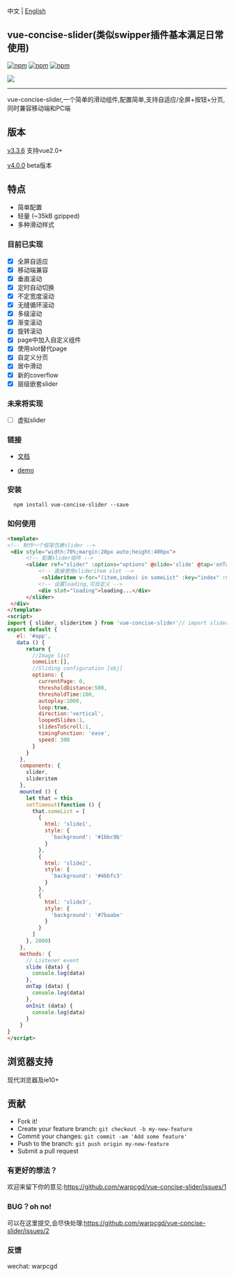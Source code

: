 中文 | [English](https://github.com/warpcgd/vue-concise-slider/blob/master/README_EN.md)

## vue-concise-slider(类似swipper插件基本满足日常使用)

[![npm](https://img.shields.io/npm/v/vue-concise-slider.svg)](https://www.npmjs.com/package/vue-concise-slider)
[![npm](https://img.shields.io/npm/dw/vue-concise-slider.svg)](https://www.npmjs.com/package/vue-concise-slider)
[![npm](https://img.shields.io/github/size/warpcgd/vue-concise-slider/dist/module.js.svg)](https://www.npmjs.com/package/vue-concise-slider)

![](vue-slider-github.jpg)
* * *
vue-concise-slider,一个简单的滑动组件,配置简单,支持自适应/全屏+按钮+分页,同时兼容移动端和PC端

## 版本
[v3.3.6](https://github.com/warpcgd/vue-concise-slider/issues/29) 支持vue2.0+

[v4.0.0](https://github.com/warpcgd/vue-concise-slider/issues/29) beta版本

## 特点
* 简单配置
* 轻量 (~35kB gzipped)
* 多种滑动样式

### 目前已实现
- [x] 全屏自适应
- [x] 移动端兼容
- [x] 垂直滚动
- [x] 定时自动切换
- [x] 不定宽度滚动
- [x] 无缝循环滚动
- [x] 多级滚动
- [x] 渐变滚动
- [x] 旋转滚动
- [x] page中加入自定义组件
- [x] 使用slot替代page
- [x] 自定义分页
- [x] 居中滑动
- [x] 新的coverflow
- [x] 层级嵌套slider
### 未来将实现
- [ ] 虚拟slider

### 链接

- [文档](https://warpcgd.github.io/vue-concise-slider/docs.html)

- [demo](https://warpcgd.github.io/vue-concise-slider/demos/)

### 安装

```html
  npm install vue-concise-slider --save
```

### 如何使用

```html
<template>
<!-- 制作一个框架包裹slider -->
 <div style="width:70%;margin:20px auto;height:400px">
      <!-- 配置slider组件 -->
      <slider ref="slider" :options="options" @slide='slide' @tap='onTap' @init='onInit'>
          <!-- 直接使用slideritem slot -->
           <slideritem v-for="(item,index) in someList" :key="index" :style="item.style">{{item.html}}</slideritem>
          <!-- 设置loading,可自定义 -->
          <div slot="loading">loading...</div>
      </slider>
 </div>
</template>
<script>
import { slider, slideritem } from 'vue-concise-slider'// import slider components
export default {
   el: '#app',
   data () {
      return {
        //Image list
        someList:[],
        //Sliding configuration [obj]
        options: {
          currentPage: 0,
          thresholdDistance:500,
          thresholdTime:100,
          autoplay:1000,
          loop:true,
          direction:'vertical',
          loopedSlides:1,
          slidesToScroll:1,
          timingFunction: 'ease',
          speed: 300
        }
      }
    },
    components: {
      slider,
      slideritem
    },
    mounted () {
      let that = this
      setTimeout(function () {
        that.someList = [
          {
            html: 'slide1',
            style: {
              'background': '#1bbc9b'
            }
          },
          {
            html: 'slide2',
            style: {
              'background': '#4bbfc3'
            }
          },
          {
            html: 'slide3',
            style: {
              'background': '#7baabe'
            }
          }
        ]
      }, 2000)
    },
    methods: {
      // Listener event
      slide (data) {
        console.log(data)
      },
      onTap (data) {
        console.log(data)
      },
      onInit (data) {
        console.log(data)
      }
    }
}
</script>
```

## 浏览器支持

现代浏览器及ie10+


## 贡献

- Fork it!
- Create your feature branch: `git checkout -b my-new-feature`
- Commit your changes: `git commit -am 'Add some feature'`
- Push to the branch: `git push origin my-new-feature`
- Submit a pull request



### 有更好的想法？
欢迎来留下你的意见:https://github.com/warpcgd/vue-concise-slider/issues/1

### BUG？oh no!
可以在这里提交,会尽快处理:https://github.com/warpcgd/vue-concise-slider/issues/2

### 反馈
wechat: warpcgd
